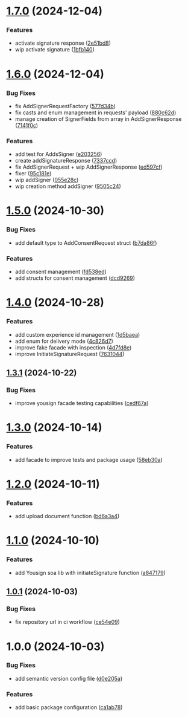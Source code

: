 # [1.7.0](https://github.com/coverzen/yousign-client/compare/v1.6.0...v1.7.0) (2024-12-04)


### Features

* activate signature response ([2e51bd8](https://github.com/coverzen/yousign-client/commit/2e51bd83e3ea3e79b3defb43e794326baf186358))
* wip activate signature ([1bfb140](https://github.com/coverzen/yousign-client/commit/1bfb1404a371894234c8d8e0b22f37ab3ff7eb2e))

# [1.6.0](https://github.com/coverzen/yousign-client/compare/v1.5.0...v1.6.0) (2024-12-04)


### Bug Fixes

* fix AddSignerRequestFactory ([577d34b](https://github.com/coverzen/yousign-client/commit/577d34b6dd1303ba2dda75a9a54a5a686854f921))
* fix casts and enum management in requests' payload ([880c62d](https://github.com/coverzen/yousign-client/commit/880c62df7f08426cc337972dc2deec2faa53f9e9))
* manage creation of SignerFields from array in AddSignerResponse ([7141f0c](https://github.com/coverzen/yousign-client/commit/7141f0c088048a9b2f301522e1ed7efcec557798))


### Features

* add test for AddsSigner ([e203256](https://github.com/coverzen/yousign-client/commit/e203256108872daf27cfe8598a17a4857d269404))
* create addSignatureResponse ([7337ccd](https://github.com/coverzen/yousign-client/commit/7337ccd375b983afb4d1e603be662938d1d26696))
* fix AddSignerRequest + wip AddSignerResponse ([ed597cf](https://github.com/coverzen/yousign-client/commit/ed597cf1f8b7e91e627823df403e1ca9a94fba59))
* fixer ([95c181e](https://github.com/coverzen/yousign-client/commit/95c181efa90c061163629c43d1ee6516e6953efe))
* wip addSigner ([055e28c](https://github.com/coverzen/yousign-client/commit/055e28c9d845eb60a38a1237a4d0276939c1012d))
* wip creation method addSigner ([9505c24](https://github.com/coverzen/yousign-client/commit/9505c246ba90126d25cc655123b7389c1b01d374))

# [1.5.0](https://github.com/coverzen/yousign-client/compare/v1.4.0...v1.5.0) (2024-10-30)


### Bug Fixes

* add default type to AddConsentRequest struct ([b7da86f](https://github.com/coverzen/yousign-client/commit/b7da86fad5f2d7bcbde539c3caa8fe833f410768))


### Features

* add consent management ([fd538ed](https://github.com/coverzen/yousign-client/commit/fd538ed6fd232d1e4332c8f24fca16a5eb71c6d8))
* add structs for consent management ([dcd9269](https://github.com/coverzen/yousign-client/commit/dcd926907b1945e3dea7e957b13c842649a30de9))

# [1.4.0](https://github.com/coverzen/yousign-client/compare/v1.3.1...v1.4.0) (2024-10-28)


### Features

* add custom experience id management ([1d5baea](https://github.com/coverzen/yousign-client/commit/1d5baea028e7e15e4f7e1e1a329af0552e758764))
* add enum for delivery mode ([4c826d7](https://github.com/coverzen/yousign-client/commit/4c826d7716dd37445931a5322484181519b85667))
* improve fake facade with inspection ([4d7fd8e](https://github.com/coverzen/yousign-client/commit/4d7fd8ebdf3519fce993be1acd8a7c395064719e))
* improve InitiateSignatureRequest ([7631044](https://github.com/coverzen/yousign-client/commit/7631044c53469b50062630d9bd48c99bee586981))

## [1.3.1](https://github.com/coverzen/yousign-client/compare/v1.3.0...v1.3.1) (2024-10-22)


### Bug Fixes

* improve yousign facade testing capabilities ([cedf67a](https://github.com/coverzen/yousign-client/commit/cedf67acfe34e8e28136efb4ec7bbe84ef6574d3))

# [1.3.0](https://github.com/coverzen/yousign-client/compare/v1.2.0...v1.3.0) (2024-10-14)


### Features

* add facade to improve tests and package usage ([58eb30a](https://github.com/coverzen/yousign-client/commit/58eb30a3c02c70ec7ad3d7287d24ee72b68e821e))

# [1.2.0](https://github.com/coverzen/yousign-client/compare/v1.1.0...v1.2.0) (2024-10-11)


### Features

* add upload document function ([bd6a3a4](https://github.com/coverzen/yousign-client/commit/bd6a3a45b3d78d7d3aff63eabcc1bf528fd918d3))

# [1.1.0](https://github.com/coverzen/yousign-client/compare/v1.0.1...v1.1.0) (2024-10-10)


### Features

* add Yousign soa lib with initiateSignature function ([a847179](https://github.com/coverzen/yousign-client/commit/a8471797d6ab14dda64b3d1798bc43899b6a8243))

## [1.0.1](https://github.com/coverzen/yousign-client/compare/v1.0.0...v1.0.1) (2024-10-03)


### Bug Fixes

* fix repository url in ci workflow ([ce54e09](https://github.com/coverzen/yousign-client/commit/ce54e09c834d4fbeea2d83c8873618b4a059edda))

# 1.0.0 (2024-10-03)


### Bug Fixes

* add semantic version config file ([d0e205a](https://github.com/coverzen/yousign-client/commit/d0e205a1b762e3fd7c085215f5bd6c89673c3dd0))


### Features

* add basic package configuration ([ca1ab78](https://github.com/coverzen/yousign-client/commit/ca1ab7806f8defc5fbacb9554b63f4f94d31ee39))
